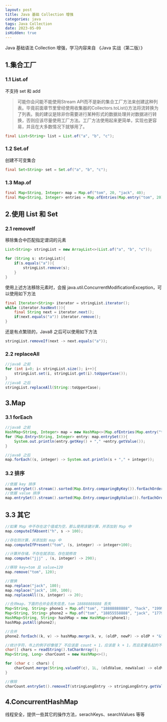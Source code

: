 ```yaml
---
layout: post
title: Java 基础 Collection 增强
categories: java
tags: Java Collection
date: 2023-05-09
isHidden: true
---
```

Java 基础语法 Collection 增强，学习内容来自 《Java 实战（第二版）》
<!--more-->
## 1.集合工厂

### 1.1 List.of
不支持 set 和 add

>可能你会问能不能使用Stream API而不是新的集合工厂方法来创建这种列表。毕竟前面章节里曾经使用收集器的Collectors.toList()方法将流转换为了列表。我的建议是除非你需要进行某种形式的数据处理并对数据进行转换，否则应该尽量使用工厂方法。工厂方法使用起来更简单，实现也更容易，并且在大多数情况下就够用了。
```java
final List<String> list = List.of("a", "b", "c");
```

### 1.2 Set.of
创建不可变集合
```java
final Set<String> set = Set.of("a", "b", "c");
```

### 1.3 Map.of
```java
final Map<String, Integer> map = Map.of("tom", 20, "jack", 40);
final Map<String, Integer> entries = Map.ofEntries(Map.entry("tom", 20), Map.entry("jack", 40));
```

## 2.使用 List 和 Set
### 2.1 removeIf
移除集合中匹配指定谓词的元素
```java
List<String> stringList = new ArrayList<>(List.of("a", "b", "c"));

for (String s: stringList){
    if(s.equals("a")){
        stringList.remove(s);
    }
}
```

使用上述方法移除元素时，会报 java.util.ConcurrentModificationException，可以使用如下方法
```java
final Iterator<String> iterator = stringList.iterator();
while (iterator.hasNext()){
    final String next = iterator.next();
    if(next.equals("a")) iterator.remove();
}
```

还是有点繁琐的，Java8 之后可以使用如下方法
```java
stringList.removeIf(next -> next.equals("a"));
```

### 2.2 replaceAll
```java
//java8 之前
for (int i=0; i< stringList.size(); i++){
    stringList.set(i, stringList.get(i).toUpperCase());
}
//java8 之后
stringList.replaceAll(String::toUpperCase);
```

## 3.Map
### 3.1 forEach
```java
//java8 之前
HashMap<String, Integer> map = new HashMap<>(Map.ofEntries(Map.entry("tom", 20), Map.entry("jack", 40)));
for (Map.Entry<String, Integer> entry: map.entrySet()){
    System.out.println(entry.getKey() + "," +entry.getValue());
}

//java8 之后
map.forEach((s, integer) -> System.out.println(s + "," + integer));
```

### 3.2 排序
```java
//依据 key 排序
map.entrySet().stream().sorted(Map.Entry.comparingByKey()).forEachOrdered(System.out::println);
//依据 value 排序
map.entrySet().stream().sorted(Map.Entry.comparingByValue()).forEachOrdered(System.out::println);
```

## 3.3 其它
```java
//如果 Map 中不存在这个值或为空，那么使用该键计算，并添加到 Map 中
map.computeIfAbsent("h", s -> 100);

//存在则计算，并添加到 map 中
map.computeIfPresent("tom", (s, integer) -> integer+100);

//计算并存储，不存在就添加，存在就修改
map.compute("jjj" , (s, integer) -> 290);

//移除 key=tom 且 value=120
map.remove("tom", 120);

//替换
map.replace("jack", 180);
map.replace("jack", 180, 100);
map.replaceAll((s, integer) -> 20);

//合并map，下面的合并会丢失信息，tom 18888888888 丢失
Map<String, String> phone1 = Map.of("tom", "18888888888", "hack", "19999999999");
Map<String, String> phone2 = Map.of("tom", "18855558888", "jack", "17799998888");
HashMap<String, String> hashMap = new HashMap<>(phone1);
hashMap.putAll(phone2);

//合并
phone2.forEach((k, v) -> hashMap.merge(k, v, (oldP, newP) -> oldP + "&" + newP));

//统计字符，书上的例子好像错了 不应该是 count + 1，应该是 k + 1，而且变量名起的不好
char[] chars = readString().toCharArray();
Map<String, Long> charCount = new HashMap<>();

for (char c : chars) {
    charCount.merge(String.valueOf(c), 1L, (oldValue, newValue) -> oldValue + 1L);
}

//移除
charCount.entrySet().removeIf(stringLongEntry -> stringLongEntry.getValue() > 1);
```

## 4.ConcurrentHashMap
线程安全，提供一些其它的操作方法，serachKeys、searchValues 等等